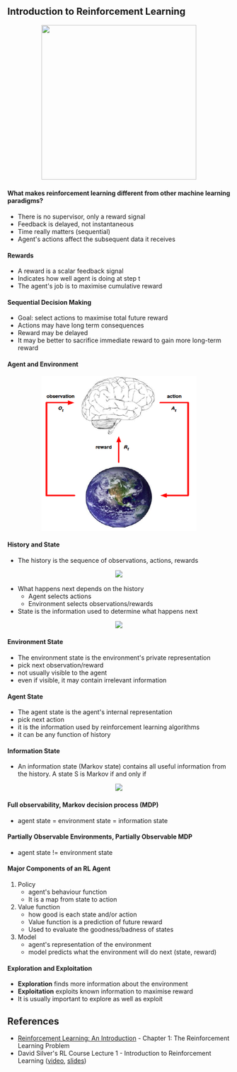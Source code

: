 ## Introduction to Reinforcement Learning
<div align="center">
<img src="http://img.mp.itc.cn/upload/20170605/5623cbe8f8bd40008800160f8b8c1692_th.jpg"  height="350" width="350">
</div>


#### What makes reinforcement learning different from other machine learning paradigms?
- There is no supervisor, only a reward signal
- Feedback is delayed, not instantaneous
- Time really matters (sequential)
- Agent's actions affect the subsequent data it receives

#### Rewards
- A reward is a scalar feedback signal
- Indicates how well agent is doing at step t
- The agent's job is to maximise cumulative reward

#### Sequential Decision Making
- Goal: select actions to maximise total future reward
- Actions may have long term consequences
- Reward may be delayed
- It may be better to sacrifice immediate reward to gain more long-term reward

#### Agent and Environment
<div align="center">
<img src="0_71d7JALfaEwIWmUn.png"  height="350" width="350">
</div>

#### History and State
- The history is the sequence of observations, actions, rewards  
<div align="center">
<img src="http://latex.codecogs.com/gif.latex?H_%7Bt%7D%20%3D%20O_%7B1%7D%2C%20R_%7B1%7D%2C%20A_%7B1%7D%2C%20...%2C%20O_%7Bt%7D%2C%20R_%7Bt%7D">
</div>

- What happens next depends on the history
    - Agent selects actions
    - Environment selects observations/rewards
- State is the information used to determine what happens next  
<div align="center">
<img src="http://latex.codecogs.com/gif.latex?S_%7Bt%7D%20%3D%20f%28H_%7Bt%7D%29">
</div>

#### Environment State
- The environment state is the environment's private representation
- pick next observation/reward
- not usually visible to the agent
- even if visible, it may contain irrelevant information

#### Agent State
- The agent state is the agent's internal representation
- pick next action
- it is the information used by reinforcement learning algorithms
- it can be any function of history

#### Information State
- An information state (Markov state) contains all useful information from the history. A state S is Markov if and only if  
<div align="center">
<img src="http://latex.codecogs.com/gif.latex?P%5BS_%7Bt&plus;1%7D%7C%20S_%7Bt%7D%5D%20%3D%20P%5BS_%7Bt&plus;1%7D%7C%20S_%7B1%7D%2C%20...%2C%20S_%7Bt%7D%5D">
</div>

#### Full observability, Markov decision process (MDP)
- agent state = environment state = information state

#### Partially Observable Environments, Partially Observable MDP
- agent state != environment state

#### Major Components of an RL Agent
1. Policy
    - agent's behaviour function
    - It is a map from state to action
2. Value function
    - how good is each state and/or action
    - Value function is a prediction of future reward
    - Used to evaluate the goodness/badness of states
3. Model
    - agent's representation of the environment
    - model predicts what the environment will do next (state, reward)


#### Exploration and Exploitation  
- __Exploration__ finds more information about the environment
- __Exploitation__ exploits known information to maximise reward
- It is usually important to explore as well as exploit


## References
- [Reinforcement Learning: An Introduction](http://incompleteideas.net/book/bookdraft2018jan1.pdf) - Chapter 1: The Reinforcement Learning Problem
- David Silver's RL Course Lecture 1 - Introduction to Reinforcement Learning ([video](https://www.youtube.com/watch?v=2pWv7GOvuf0), [slides](http://www0.cs.ucl.ac.uk/staff/d.silver/web/Teaching_files/intro_RL.pdf))
